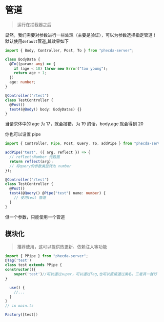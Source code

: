 # 管道
> 运行在拦截器之后

显然，我们需要对参数进行一些处理（主要是验证），可以为参数选择指定管道！
默认使用`default`管道,其效果如下

```ts
import { Body, Controller, Post, To } from "phecda-server";

class BodyData {
  @To((param: any) => {
    if (age < 18) throw new Error("too young");
    return age + 1;
  })
  age: number;
}

@Controller("/test")
class TestController {
  @Post()
  test4(@Body() body: BodyDatas) {}
}
```

当请求体中的 age 为 17，就会报错，为 19 的话，body.age 就会得到 20

你也可以设置 pipe

```ts
import { Controller, Pipe, Post, Query, To, addPipe } from "phecda-server";

addPipe("test", ({ arg, reflect }) => {
  // reflect:Number 元数据
  return reflect(arg);
  // 将query的参数类型转为 number
});

@Controller("/test")
class TestController {
  @Post()
  test4(@Query() @Pipe("test") name: number) {
    // 使用test 管道
  }
}
```

但一个参数，只能使用一个管道

## 模块化

> 推荐使用，这可以提供热更新、依赖注入等功能

```ts
import { PPipe } from "phecda-server";
@Tag('test')
class test extends PPipe {
constructor(){
    super('test')//可以通过super，可以通过Tag,也可以直接通过类名，三者其一就行
}

  use() {
    //...
  }
}
// in main.ts

Factory([test])

```

